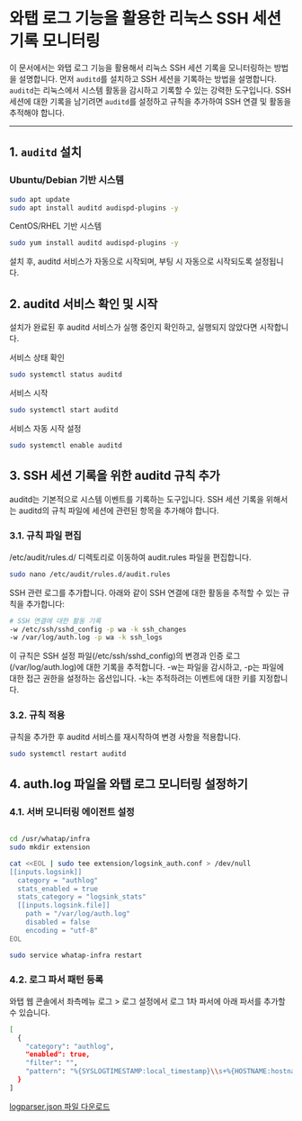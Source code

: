 # 와탭 로그 기능을 활용한 리눅스 SSH 세션 기록 모니터링

이 문서에서는 와탭 로그 기능을 활용해서 리눅스 SSH 세션 기록을 모니터링하는 방법을 설명합니다. 먼저 `auditd`를 설치하고 SSH 세션을 기록하는 방법을 설명합니다. `auditd`는 리눅스에서 시스템 활동을 감시하고 기록할 수 있는 강력한 도구입니다. SSH 세션에 대한 기록을 남기려면 `auditd`를 설정하고 규칙을 추가하여 SSH 연결 및 활동을 추적해야 합니다. 

---

## 1. `auditd` 설치

### Ubuntu/Debian 기반 시스템
```bash
sudo apt update
sudo apt install auditd audispd-plugins -y
```
CentOS/RHEL 기반 시스템
```bash
sudo yum install auditd audispd-plugins -y
```
설치 후, auditd 서비스가 자동으로 시작되며, 부팅 시 자동으로 시작되도록 설정됩니다.

## 2. auditd 서비스 확인 및 시작
설치가 완료된 후 auditd 서비스가 실행 중인지 확인하고, 실행되지 않았다면 시작합니다.

서비스 상태 확인
```bash
sudo systemctl status auditd
```
서비스 시작
```bash
sudo systemctl start auditd
```
서비스 자동 시작 설정
```bash
sudo systemctl enable auditd
```
## 3. SSH 세션 기록을 위한 auditd 규칙 추가
auditd는 기본적으로 시스템 이벤트를 기록하는 도구입니다. SSH 세션 기록을 위해서는 auditd의 규칙 파일에 세션에 관련된 항목을 추가해야 합니다.

### 3.1. 규칙 파일 편집
/etc/audit/rules.d/ 디렉토리로 이동하여 audit.rules 파일을 편집합니다.
```bash
sudo nano /etc/audit/rules.d/audit.rules
```
SSH 관련 로그를 추가합니다. 아래와 같이 SSH 연결에 대한 활동을 추적할 수 있는 규칙을 추가합니다:
```bash
# SSH 연결에 대한 활동 기록
-w /etc/ssh/sshd_config -p wa -k ssh_changes
-w /var/log/auth.log -p wa -k ssh_logs
```
이 규칙은 SSH 설정 파일(/etc/ssh/sshd_config)의 변경과 인증 로그(/var/log/auth.log)에 대한 기록을 추적합니다. -w는 파일을 감시하고, -p는 파일에 대한 접근 권한을 설정하는 옵션입니다. -k는 추적하려는 이벤트에 대한 키를 지정합니다.
### 3.2. 규칙 적용
규칙을 추가한 후 auditd 서비스를 재시작하여 변경 사항을 적용합니다.

```bash
sudo systemctl restart auditd
```

## 4. auth.log 파일을 와탭 로그 모니터링 설정하기
### 4.1. 서버 모니터링 에이전트 설정

```bash

cd /usr/whatap/infra
sudo mkdir extension

cat <<EOL | sudo tee extension/logsink_auth.conf > /dev/null
[[inputs.logsink]]
  category = "authlog"
  stats_enabled = true 
  stats_category = "logsink_stats"
  [[inputs.logsink.file]]
    path = "/var/log/auth.log" 
    disabled = false
    encoding = "utf-8"
EOL

sudo service whatap-infra restart

```
### 4.2. 로그 파서 패턴 등록
와탭 웹 콘솔에서 좌측메뉴 로그 > 로그 설정에서 로그 1차 파서에 아래 파서를 추가할 수 있습니다.
```bash
[
  {
    "category": "authlog",
    "enabled": true,
    "filter": "",
    "pattern": "%{SYSLOGTIMESTAMP:local_timestamp}\\s+%{HOSTNAME:hostname}\\s+%{WORD:process}:\\s+%{USERNAME:user}\\s*:\\s*TTY=\\s*%{NOTSPACE:tty}\\s*;\\s*PWD=\\s*%{NOTSPACE:pwd}\\s*;\\s*USER=\\s*%{USERNAME:target_user}\\s*;\\s*COMMAND=\\s*%{GREEDYDATA:command}"
  }
]
```
[logparser.json 파일 다운로드](./logparser.json)

